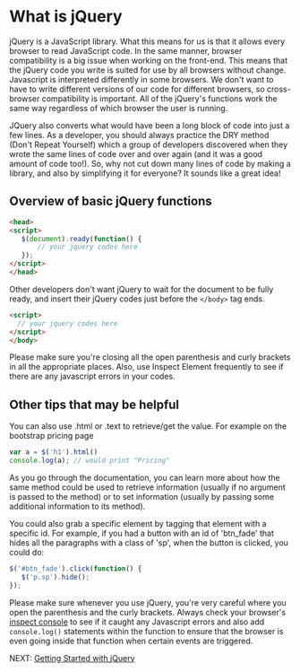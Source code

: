 # What is jQuery

jQuery is a JavaScript library. What this means for us is that it allows every browser to read JavaScript code. In the same manner, browser compatibility is a big issue when working on the front-end. This means that the jQuery code you write is suited for use by all browsers without change. Javascript is interpreted differently in some browsers. We don't want to have to write different versions of our code for different browsers, so cross-browser compatibility is important. All of the jQuery's functions work the same way regardless of which browser the user is running.

JQuery also converts what would have been a long block of code into just a few lines. As a developer, you should always practice the DRY method (Don't Repeat Yourself) which a group of developers discovered when they wrote the same lines of code over and over again (and it was a good amount of code too!). So, why not cut down many lines of code by making a library, and also by simplifying it for everyone? It sounds like a great idea!

## Overview of basic jQuery functions

```html
<head>
<script>
   $(document).ready(function() {
       // your jquery codes here
   });
</script>
</head>
```

Other developers don't want jQuery to wait for the document to be fully ready, and insert their jQuery codes just before the ```</body>``` tag ends.

```html
<script>
  // your jquery codes here
</script>
</body>
```

Please make sure you're closing all the open parenthesis and curly brackets in all the appropriate places. Also, use Inspect Element frequently to see if there are any javascript errors in your codes.

## Other tips that may be helpful

You can also use .html or .text to retrieve/get the value.  For example on the bootstrap pricing page

```javascript
var a = $('h1').html()
console.log(a); // would print "Pricing"
```

As you go through the documentation, you can learn more about how the same method could be used to retrieve information (usually if no argument is passed to the method) or to set information (usually by passing some additional information to its method).

You could also grab a specific element by tagging that element with a specific id.  For example, if you had a button with an id of 'btn_fade' that hides all the paragraphs with a class of 'sp', when the button is clicked, you could do:

```javascript
$('#btn_fade').click(function() {
   $('p.sp').hide();
});
```

Please make sure whenever you use jQuery, you're very careful where you open the parenthesis and the curly brackets. Always check your browser's [inspect console](https://docs.microsoft.com/en-us/microsoft-edge/devtools-guide/console) to see if it caught any Javascript errors and also add `console.log()` statements within the function to ensure that the browser is even going inside that function when certain events are triggered.

NEXT: [Getting Started with jQuery](./getting_started_jquery.md)
